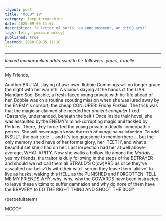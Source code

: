 ```yaml
---
layout: post
title: "McCOY IV"
category: femputermanchine
date: 2020-09-05 11:07
description: "a letter of sorts, an announcement, an obit(uary)"
tags: [etc, fpmcmain-mccoy]
published: true
lastmod: 2020-09-05 11:18
---
```

[//]: # ( 9/05/20  -added)

*****

<i>leaked memorandum addressed to his followers. yours, avaelle</i>

*****

My Friends,

Another BRUTAL slaying of owr own. Bobbie Cummings will no longer grace the night with her warmth. A vicious slaying at the hands of the LIAR: Mandarc Soo. Bobbie, a fresh-faced young private with her life ahead of her, Bobbie was on a routine scouting mission when she was lured away by the ENEMY's consort, the cheap CONJURER: Friday <i>Perkins</i>. The trick was that the magician claimed she needed her <i>ancient computer</i> fixed. (Dastardly, underhanded, beneath the belt!) Once inside their hovel, she was assaulted by the ENEMY's mind-corrupting magic and tackled by Perkins. There, they force-fed the young private a deadly homeopathic poison. She will never again know the rush of sanguine satisfaction. To add INSULT, the pair stole ... and it's too gruesome to mention here ... but the only memory she'd have of her former glory, her 'TEETH', and what a beautiful set she'd had on her. Last inspection had her at well above-average, WHAT A PITY. Now she walks a hollow life among the <i>Mortals</i> ... yes my friends, the traitor is duly following in the steps of the BETRAYER and should we not call them all STRAUD'S C(ow)ARD as once they've assaulted our belov'ds with their witch serum they leave them 'aliiiive' to live as husks, walking this HELL as the PUNISHED and FORGOTTEN. TELL ME MY FRIENDS WHY, why, why, why the COWARDS have been instructed to leave these victims to suffer damnation and why do none of them have the BRAVERY to DO THE RIGHT THING AND SHOOT THE DOG?

(perpetuitatem)

MCCOY

*****
